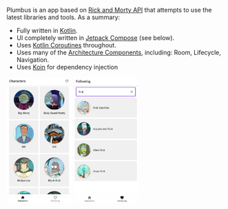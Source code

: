 Plumbus is an app based on [Rick and Morty API](https://rickandmortyapi.com) that attempts to use the latest libraries and tools. As a summary:

 * Fully written in [Kotlin](https://kotlinlang.org/).
 * UI completely written in [Jetpack Compose](https://developer.android.com/jetpack/compose) (see below).
 * Uses [Kotlin Coroutines](https://kotlinlang.org/docs/reference/coroutines/coroutines-guide.html) throughout.
 * Uses many of the [Architecture Components](https://developer.android.com/topic/libraries/architecture/), including: Room, Lifecycle, Navigation.
 * Uses [Koin](https://insert-koin.io) for dependency injection

<a href="screenshots/01.png"><img src="screenshots/01.jpg" width="30%"/></a>
<a href="screenshots/02.png"><img src="screenshots/02.jpg" width="30%"/></a>
